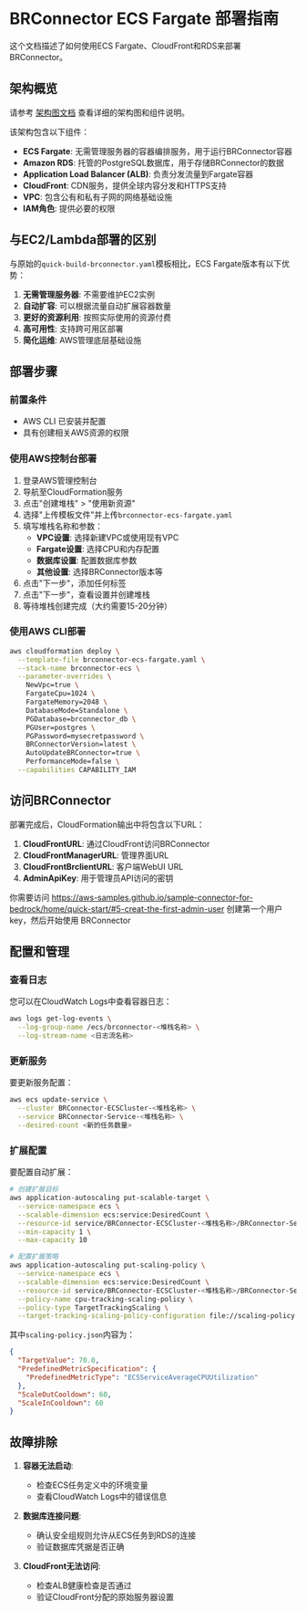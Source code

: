 # BRConnector ECS Fargate 部署指南

这个文档描述了如何使用ECS Fargate、CloudFront和RDS来部署BRConnector。

## 架构概览

请参考 [架构图文档](architecture-diagram.md) 查看详细的架构图和组件说明。

该架构包含以下组件：

- **ECS Fargate**: 无需管理服务器的容器编排服务，用于运行BRConnector容器
- **Amazon RDS**: 托管的PostgreSQL数据库，用于存储BRConnector的数据
- **Application Load Balancer (ALB)**: 负责分发流量到Fargate容器
- **CloudFront**: CDN服务，提供全球内容分发和HTTPS支持
- **VPC**: 包含公有和私有子网的网络基础设施
- **IAM角色**: 提供必要的权限

## 与EC2/Lambda部署的区别

与原始的`quick-build-brconnector.yaml`模板相比，ECS Fargate版本有以下优势：

1. **无需管理服务器**: 不需要维护EC2实例
2. **自动扩容**: 可以根据流量自动扩展容器数量
3. **更好的资源利用**: 按照实际使用的资源付费
4. **高可用性**: 支持跨可用区部署
5. **简化运维**: AWS管理底层基础设施

## 部署步骤

### 前置条件

- AWS CLI 已安装并配置
- 具有创建相关AWS资源的权限

### 使用AWS控制台部署

1. 登录AWS管理控制台
2. 导航至CloudFormation服务
3. 点击"创建堆栈" > "使用新资源"
4. 选择"上传模板文件"并上传`brconnector-ecs-fargate.yaml`
5. 填写堆栈名称和参数：
   - **VPC设置**: 选择新建VPC或使用现有VPC
   - **Fargate设置**: 选择CPU和内存配置
   - **数据库设置**: 配置数据库参数
   - **其他设置**: 选择BRConnector版本等
6. 点击"下一步"，添加任何标签
7. 点击"下一步"，查看设置并创建堆栈
8. 等待堆栈创建完成（大约需要15-20分钟）

### 使用AWS CLI部署

```bash
aws cloudformation deploy \
  --template-file brconnector-ecs-fargate.yaml \
  --stack-name brconnector-ecs \
  --parameter-overrides \
    NewVpc=true \
    FargateCpu=1024 \
    FargateMemory=2048 \
    DatabaseMode=Standalone \
    PGDatabase=brconnector_db \
    PGUser=postgres \
    PGPassword=mysecretpassword \
    BRConnectorVersion=latest \
    AutoUpdateBRConnector=true \
    PerformanceMode=false \
  --capabilities CAPABILITY_IAM
```

## 访问BRConnector

部署完成后，CloudFormation输出中将包含以下URL：

1. **CloudFrontURL**: 通过CloudFront访问BRConnector
2. **CloudFrontManagerURL**: 管理界面URL
3. **CloudFrontBrclientURL**: 客户端WebUI URL
4. **AdminApiKey**: 用于管理员API访问的密钥

你需要访问 https://aws-samples.github.io/sample-connector-for-bedrock/home/quick-start/#5-creat-the-first-admin-user 创建第一个用户 key，然后开始使用 BRConnector

## 配置和管理

### 查看日志

您可以在CloudWatch Logs中查看容器日志：

```bash
aws logs get-log-events \
  --log-group-name /ecs/brconnector-<堆栈名称> \
  --log-stream-name <日志流名称>
```

### 更新服务

要更新服务配置：

```bash
aws ecs update-service \
  --cluster BRConnector-ECSCluster-<堆栈名称> \
  --service BRConnector-Service-<堆栈名称> \
  --desired-count <新的任务数量>
```

### 扩展配置

要配置自动扩展：

```bash
# 创建扩展目标
aws application-autoscaling put-scalable-target \
  --service-namespace ecs \
  --scalable-dimension ecs:service:DesiredCount \
  --resource-id service/BRConnector-ECSCluster-<堆栈名称>/BRConnector-Service-<堆栈名称> \
  --min-capacity 1 \
  --max-capacity 10

# 配置扩展策略
aws application-autoscaling put-scaling-policy \
  --service-namespace ecs \
  --scalable-dimension ecs:service:DesiredCount \
  --resource-id service/BRConnector-ECSCluster-<堆栈名称>/BRConnector-Service-<堆栈名称> \
  --policy-name cpu-tracking-scaling-policy \
  --policy-type TargetTrackingScaling \
  --target-tracking-scaling-policy-configuration file://scaling-policy.json
```

其中`scaling-policy.json`内容为：

```json
{
  "TargetValue": 70.0,
  "PredefinedMetricSpecification": {
    "PredefinedMetricType": "ECSServiceAverageCPUUtilization"
  },
  "ScaleOutCooldown": 60,
  "ScaleInCooldown": 60
}
```

## 故障排除

1. **容器无法启动**:
   - 检查ECS任务定义中的环境变量
   - 查看CloudWatch Logs中的错误信息

2. **数据库连接问题**:
   - 确认安全组规则允许从ECS任务到RDS的连接
   - 验证数据库凭据是否正确

3. **CloudFront无法访问**:
   - 检查ALB健康检查是否通过
   - 验证CloudFront分配的原始服务器设置
